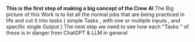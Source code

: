 **This is the first step of making a big concept of the Crew AI**
The Big picture of this Work is to list all the normal jobs that are being practiced in life and cut it into tasks ( simple Tasks , with one or multiple  inputs , and specific single Output )
The next step we need to see how each "Tasks " of these is in danger from ChatGPT & LLM in general 
